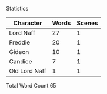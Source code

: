 Statistics

|Character     |Words     |Scenes |
| --- | --- | --- |
|Lord Naff|27|1|
|Freddie|20|1|
|Gideon|10|1|
|Candice|7|1|
|Old Lord Naff|1|1|

Total Word Count 65
